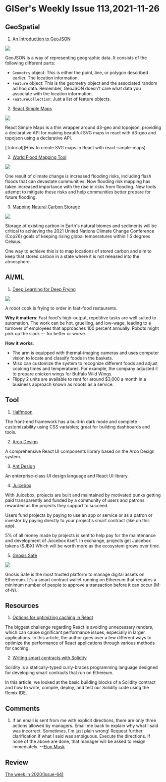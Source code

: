 # GISer's Weekly Issue 113,2021-11-26

## GeoSpatial

1. [An Introduction to GeoJSON](https://www.developer.here.com/blog/an-introduction-to-geojson)

![](https://cdn2.hubspot.net/hubfs/2174253/map.png)

GeoJSON is a way of representing geographic data. It consists of the following different parts:

- `Geometry` object: This is either the point, line, or polygon described earlier. The location information.
- `Feature` object: This is the geometry object and the associated random ad hoq data. Remember, GeoJSON doesn't care what data you associate with the location information.
- `FeatureCollection`: Just a list of feature objects.

2. [React Simple Maps](https://github.com/zcreativelabs/react-simple-maps)

![](https://madewithnetworkfra.fra1.digitaloceanspaces.com/spatie-space-production/14988/react-simple-maps.jpg)

React Simple Maps is a thin wrapper around d3-geo and topojson, providing a declarative API for making beautiful SVG maps in react with d3-geo and topojson using a declarative API.

[Tutorial](How to create SVG maps in React with react-simple-maps)

2. [World Flood Mapping Tool](https://www.gislounge.com/world-flood-mapping-tool/)

![](https://cdn.shortpixel.ai/spai/w_810+q_glossy+ret_img+to_webp/https://www.gislounge.com/wp-content/uploads/2021/11/flood-mapping-tool-esa.jpg)

One result of climate change is increased flooding risks, including flash floods that can devastate communities. Now flooding risk mapping has taken increased importance with the rise in risks from flooding. New tools attempt to mitigate these risks and help communities better prepare for future flooding.

3. [Mapping Natural Carbon Storage](https://www.gislounge.com/mapping-natural-carbon-storage/)

![](https://cdn.shortpixel.ai/spai/w_810+q_glossy+ret_img+to_webp/https://www.gislounge.com/wp-content/uploads/2021/11/map-irrecoverable-carbon-noon-et-al-2021-41893_2021_803.png)

Storage of existing carbon in Earth's natural biomes and sediments will be critical to achieving the 2021 United Nations Climate Change Conference (Cop26) goals of keeping rising global temperatures within 1.5 degrees Celsius.

One way to achieve this is to map locations of stored carbon and aim to keep that stored carbon in a state where it is not released into the atmosphere.

## AI/ML

1. [Deep Learning for Deep Frying](https://read.deeplearning.ai/the-batch/issue-119-2/)

![](https://cdn2.hubspot.net/hub/5871640/hubfs/ezgif.com-gif-maker%20-%202021-11-16T123650.918.gif?upscale=true&width=1200&upscale=true&name=ezgif.com-gif-maker%20-%202021-11-16T123650.918.gif)

A robot cook is frying to order in fast-food restaurants.

**Why it matters**: Fast food's high-output, repetitive tasks are well suited to automation. The work can be hot, gruelling, and low-wage, leading to a turnover of employees that approaches 100 percent annually. Robots might pick up the slack — for better or worse.

**How it works**:

- The arm is equipped with thermal-imaging cameras and uses computer vision to locate and classify foods in the baskets.
- Miso can customize the system to recognize different foods and adjust cooking times and temperatures. For example, the company adjusted it to prepare chicken wings for Buffalo Wild Wings.
- Flippy 2 units are available to rent for around $3,000 a month in a business approach known as robots as a service.

## Tool

1. [Halfmoon](https://github.com/halfmoonui/halfmoon)

The front-end framework has a built-in dark mode and complete customizability using CSS variables; great for building dashboards and tools.

2. [Arco Design](https://github.com/arco-design/arco-design)

A comprehensive React UI components library based on the Arco Design system.

3. [Ant Design](https://github.com/ant-design/ant-design/)

An enterprise-class UI design language and React UI library.

4. [Juicebox](https://github.com/jbx-protocol/juice-interface)

With Juicebox, projects are built and maintained by motivated punks getting paid transparently and funded by a community of users and patrons rewarded as the projects they support to succeed.

Users fund projects by paying to use an app or service or as a patron or investor by paying directly to your project's smart contract (like on this app).

5% of all money made by projects is sent to help pay for the maintenance and development of Juicebox itself. In exchange, projects get Juicebox tokens ($JBX)
Which will be worth more as the ecosystem grows over time.

5. [Gnosis Safe](https://gnosis-safe.io/)

![](https://downloads.intercomcdn.com/i/o/226529281/6f9ee94f2019c4f3af84bc60/image.png?expires=1618516800&signature=9eee1a89e5b2988992bc041f9c22af834908036a021b4530e1f40328efd17182)

Gnosis Safe is the most trusted platform to manage digital assets on Ethereum. It's a smart contract wallet running on Ethereum that requires a minimum number of people to approve a transaction before it can occur (M-of-N).

## Resources

1. [Options for optimizing caching in React](https://blog.logrocket.com/options-caching-react/)

The biggest challenge regarding React is avoiding unnecessary renders, which can cause significant performance issues, especially in larger applications. In this article, the author goes over a few different ways to optimize the performance of React applications through various methods for caching.

2. [Writing smart contracts with Solidity](https://blog.logrocket.com/writing-smart-contracts-solidity/)

Solidity is a statically-typed curly-braces programming language designed for developing smart contracts that run on Ethereum.

In this article, we looked at the basic building blocks of a Solidity contract and how to write, compile, deploy, and test our Solidity code using the Remix IDE.

## Comments

1.  If an email is sent from me with explicit directions, there are only three actions allowed by managers.
    Email me back to explain why what I said was incorrect. Sometimes, I'm just plain wrong!
    Request further clarification if what I said was ambiguous.
    Execute the directions.
    If none of the above are done, that manager will be asked to resign immediately.
    --[Elon Musk](https://www.cnbc.com/2021/11/19/elon-musk-emails-at-tesla-in-october-2021-music-direct-orders.html)

## Review

[The week in 2020(Issue-64)](https://github.com/lkcozy/weekly/blob/master/docs/2020/issue-64.md)
